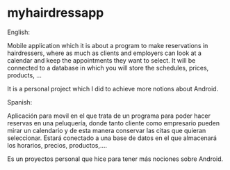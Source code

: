 # myhairdressapp
English:

Mobile application which it is about a program to make reservations in hairdressers, 
where as much as clients and employers can look at a calendar and keep the appointments they 
want to select.
It will be connected to a database in which you will store the schedules, prices, products, ...

It is a personal project which I did to achieve more notions about Android.




Spanish:

Aplicación para movil en el que trata de un programa para poder hacer reservas en una peluquería, 
donde tanto cliente como empresario pueden mirar un calendario y de esta manera conservar las 
citas que quieran seleccionar.
Estará conectado a una base de datos en el que almacenará los horarios, precios, productos,....

Es un proyectos personal que hice para tener más nociones sobre Android. 
